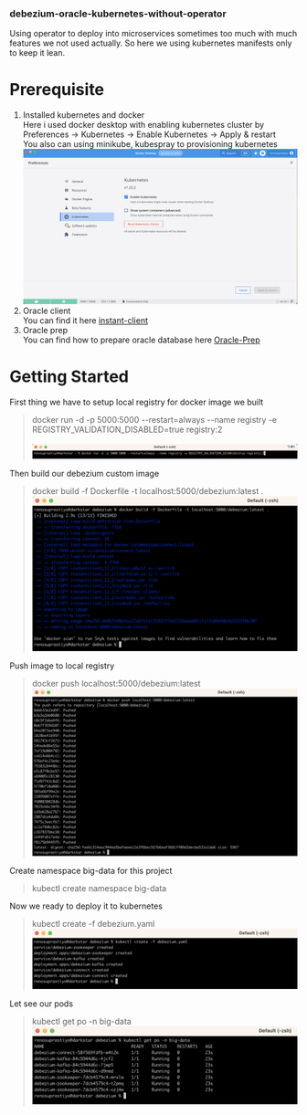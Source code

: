 ### debezium-oracle-kubernetes-without-operator

Using operator to deploy into microservices sometimes too much with much features we not used actually. So here we using kubernetes manifests only to keep it lean.
# Prerequisite
1. Installed kubernetes and docker <br />
Here i used docker desktop with enabling kubernetes cluster by Preferences -> Kubernetes -> Enable Kubernetes -> Apply & restart <br />
You also can using minikube, kubespray to provisioning kubernetes
![docker-desktop](https://github.com/renosuprastiyo/debezium-oracle-kubernetes-without-operator/blob/main/docker-desktop.png)
2. Oracle client <br />
You can find it here [instant-client](https://www.oracle.com/database/technologies/instant-client/downloads.html) <br />
3. Oracle prep <br />
You can find how to prepare oracle database here [Oracle-Prep](https://debezium.io/documentation/reference/stable/connectors/oracle.html#_preparing_the_database)<br />
# Getting Started
First thing we have to setup local registry for docker image we built
>docker run -d -p 5000:5000 --restart=always --name registry -e REGISTRY_VALIDATION_DISABLED=true registry:2<br /><br />
>![local-registry](https://github.com/renosuprastiyo/debezium-oracle-kubernetes-without-operator/blob/main/local-registry.png)<br />

Then build our debezium custom image
>docker build -f Dockerfile -t localhost:5000/debezium:latest .<br />
>![build-debezium-custom-image](https://github.com/renosuprastiyo/debezium-oracle-kubernetes-without-operator/blob/main/build-docker-image.png)<br />

Push image to local registry
>docker push localhost:5000/debezium:latest<br />
>![push-image](https://github.com/renosuprastiyo/debezium-oracle-kubernetes-without-operator/blob/main/push-image.png)<br />

Create namespace big-data for this project
>kubectl create namespace big-data<br />

Now we ready to deploy it to kubernetes
>kubectl create -f debezium.yaml<br />
>![deploy-kubernetes](https://github.com/renosuprastiyo/debezium-oracle-kubernetes-without-operator/blob/main/deploy-kubernetes.png)<br />

Let see our pods
>kubectl get po -n big-data
>![get-pod](https://github.com/renosuprastiyo/debezium-oracle-kubernetes-without-operator/blob/main/get-pod.png)<br />
